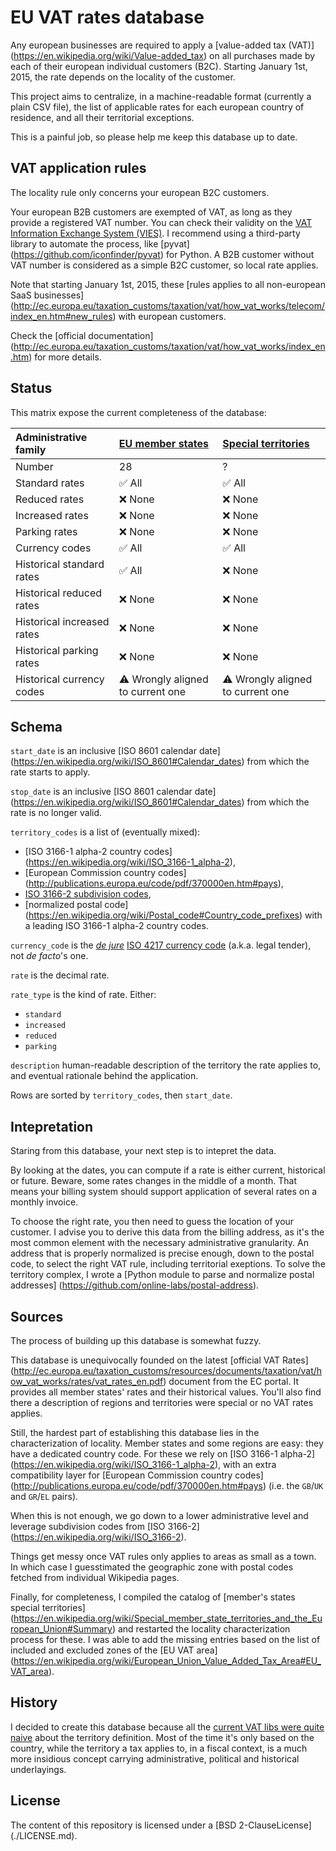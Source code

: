 EU VAT rates database
=====================

Any european businesses are required to apply a [value-added tax (VAT)]
(https://en.wikipedia.org/wiki/Value-added_tax) on all purchases made by each
of their european individual customers (B2C). Starting January 1st, 2015, the
rate depends on the locality of the customer.

This project aims to centralize, in a machine-readable format (currently a
plain CSV file), the list of applicable rates for each european country of
residence, and all their territorial exceptions.

This is a painful job, so please help me keep this database up to date.


VAT application rules
---------------------

The locality rule only concerns your european B2C customers.

Your european B2B customers are exempted of VAT, as long as they provide a
registered VAT number. You can check their validity on the [VAT Information
Exchange System (VIES)](http://ec.europa.eu/taxation_customs/vies/). I
recommend using a third-party library to automate the process, like [pyvat]
(https://github.com/iconfinder/pyvat) for Python. A B2B customer without VAT
number is considered as a simple B2C customer, so local rate applies.

Note that starting January 1st, 2015, these [rules applies to all non-european
SaaS businesses]
(http://ec.europa.eu/taxation_customs/taxation/vat/how_vat_works/telecom/index_en.htm#new_rules)
with european customers.

Check the [official documentation]
(http://ec.europa.eu/taxation_customs/taxation/vat/how_vat_works/index_en.htm)
for more details.


Status
------

This matrix expose the current completeness of the database:

Administrative family | [EU member states](https://en.wikipedia.org/wiki/Member_state_of_the_European_Union) | [Special territories](https://en.wikipedia.org/wiki/Special_member_state_territories_and_the_European_Union)
:--- |:--- |:---
Number | 28 | ?
Standard rates | :white_check_mark: All | :white_check_mark: All
Reduced rates | :x: None | :x: None
Increased rates | :x: None | :x: None
Parking rates | :x: None | :x: None
Currency codes | :white_check_mark: All | :white_check_mark: All
Historical standard rates | :white_check_mark: All | :x: None
Historical reduced rates | :x: None | :x: None
Historical increased rates | :x: None | :x: None
Historical parking rates | :x: None | :x: None
Historical currency codes | :warning: Wrongly aligned to current one | :warning: Wrongly aligned to current one


Schema
------

`start_date` is an inclusive [ISO 8601 calendar date]
(https://en.wikipedia.org/wiki/ISO_8601#Calendar_dates) from which the rate
starts to apply.

`stop_date` is an inclusive [ISO 8601 calendar date]
(https://en.wikipedia.org/wiki/ISO_8601#Calendar_dates) from which the rate is
no longer valid.

`territory_codes` is a list of (eventually mixed):
  * [ISO 3166-1 alpha-2 country codes]
  (https://en.wikipedia.org/wiki/ISO_3166-1_alpha-2),
  * [European Commission country codes]
  (http://publications.europa.eu/code/pdf/370000en.htm#pays),
  * [ISO 3166-2 subdivision codes](https://en.wikipedia.org/wiki/ISO_3166-2),
  * [normalized postal code]
  (https://en.wikipedia.org/wiki/Postal_code#Country_code_prefixes) with a
  leading ISO 3166-1 alpha-2 country codes.

`currency_code` is the [*de jure*](https://en.wikipedia.org/wiki/De_jure)
[ISO 4217 currency code](https://en.wikipedia.org/wiki/ISO_4217) (a.k.a.
legal tender), not *de facto*'s one.

`rate` is the decimal rate.

`rate_type` is the kind of rate. Either:
  * `standard`
  * `increased`
  * `reduced`
  * `parking`

`description` human-readable description of the territory the rate applies to,
and eventual rationale behind the application.

Rows are sorted by `territory_codes`, then `start_date`.


Intepretation
-------------

Staring from this database, your next step is to intepret the data.

By looking at the dates, you can compute if a rate is either current,
historical or future. Beware, some rates changes in the middle of a month.
That means your billing system should support application of several rates on a
monthly invoice.

To choose the right rate, you then need to guess the location of your customer.
I advise you to derive this data from the billing address, as it's the most
common element with the necessary administrative granularity. An address that
is properly normalized is precise enough, down to the postal code, to select
the right VAT rule, including territorial exeptions. To solve the territory
complex, I wrote a [Python module to parse and normalize postal addresses]
(https://github.com/online-labs/postal-address).


Sources
-------

The process of building up this database is somewhat fuzzy.

This database is unequivocally founded on the latest [official VAT Rates]
(http://ec.europa.eu/taxation_customs/resources/documents/taxation/vat/how_vat_works/rates/vat_rates_en.pdf)
document from the EC portal. It provides all member states' rates and their
historical values. You'll also find there a description of regions and
territories were special or no VAT rates applies.

Still, the hardest part of establishing this database lies in the
characterization of locality. Member states and some regions are easy: they
have a dedicated country code. For these we rely on [ISO 3166-1 alpha-2]
(https://en.wikipedia.org/wiki/ISO_3166-1_alpha-2), with an extra compatibility
layer for [European Commission country codes]
(http://publications.europa.eu/code/pdf/370000en.htm#pays) (i.e. the `GB`/`UK`
and `GR`/`EL` pairs).

When this is not enough, we go down to a lower administrative level and
leverage subdivision codes from [ISO 3166-2]
(https://en.wikipedia.org/wiki/ISO_3166-2).

Things get messy once VAT rules only applies to areas as small as a town. In
which case I guesstimated the geographic zone with postal codes fetched from
individual Wikipedia pages.

Finally, for completeness, I compiled the catalog of [member's states special
territories]
(https://en.wikipedia.org/wiki/Special_member_state_territories_and_the_European_Union#Summary)
and restarted the locality characterization process for these. I was able to
add the missing entries based on the list of included and excluded zones of the
[EU VAT area]
(https://en.wikipedia.org/wiki/European_Union_Value_Added_Tax_Area#EU_VAT_area).


History
-------

I decided to create this database because all the [current VAT libs were quite
naive](https://github.com/kdeldycke/vat-rates/issues/2#issuecomment-67084124)
about the territory definition. Most of the time it's only based on the country,
while the territory a tax applies to, in a fiscal context, is a much more
insidious concept carrying administrative, political and historical underlayings.


License
-------

The content of this repository is licensed under a [BSD 2-ClauseLicense]
(./LICENSE.md).
